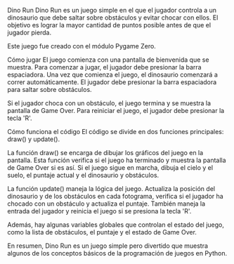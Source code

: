 Dino Run
Dino Run es un juego simple en el que el jugador controla a un dinosaurio que debe saltar sobre obstáculos y evitar chocar con ellos. El objetivo es lograr la mayor cantidad de puntos posible antes de que el jugador pierda.

Este juego fue creado con el módulo Pygame Zero.

Cómo jugar
El juego comienza con una pantalla de bienvenida que se muestra. Para comenzar a jugar, el jugador debe presionar la barra espaciadora. Una vez que comienza el juego, el dinosaurio comenzará a correr automáticamente. El jugador debe presionar la barra espaciadora para saltar sobre obstáculos.

Si el jugador choca con un obstáculo, el juego termina y se muestra la pantalla de Game Over. Para reiniciar el juego, el jugador debe presionar la tecla 'R'.

Cómo funciona el código
El código se divide en dos funciones principales: draw() y update().

La función draw() se encarga de dibujar los gráficos del juego en la pantalla. Esta función verifica si el juego ha terminado y muestra la pantalla de Game Over si es así. Si el juego sigue en marcha, dibuja el cielo y el suelo, el puntaje actual y el dinosaurio y obstáculos.

La función update() maneja la lógica del juego. Actualiza la posición del dinosaurio y de los obstáculos en cada fotograma, verifica si el jugador ha chocado con un obstáculo y actualiza el puntaje. También maneja la entrada del jugador y reinicia el juego si se presiona la tecla 'R'.

Además, hay algunas variables globales que controlan el estado del juego, como la lista de obstáculos, el puntaje y el estado de Game Over.

En resumen, Dino Run es un juego simple pero divertido que muestra algunos de los conceptos básicos de la programación de juegos en Python.
